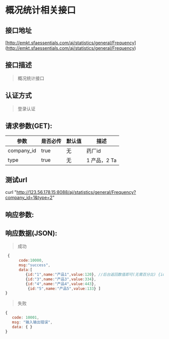 # 概况统计相关接口

## 接口地址
 
[http://emkt.sfaessentials.com/aj/statistics/general/Frequency]
(http://emkt.sfaessentials.com/aj/statistics/general/Frequency)

## 接口描述

> 概况统计接口


## 认证方式

> 登录认证

## 请求参数(GET):

| 参数 | 是否必传 | 默认值 |  描述 | 
| ---- | ----- | ----- | ----- | 
| company_id | true | 无| 药厂id|
| type | true | 无| 1  产品，2 Ta|
## 测试url
curl "http://123.56.178.15:8088/aj/statistics/general/Frequency?company_id=1&type=2"
## 响应参数:


## 响应数据(JSON):
> 成功

```javascript
 {
      code:10000,
      msg:"success",
      data:[
         {id:"1",name:"产品1",value:120}, //后台返回数值即可(无需百分比) {id:"2",name:"产品2",value:223},
         {id:"3",name:"产品3",value:334},
         {id:"4",name:"产品4",value:443},
          {id:"5",name:"产品5",value:133} ]
}
```
> 失败 

```javascript
{
   code: 10001,
   msg: "输入输出错误",
   data: { }
}

```